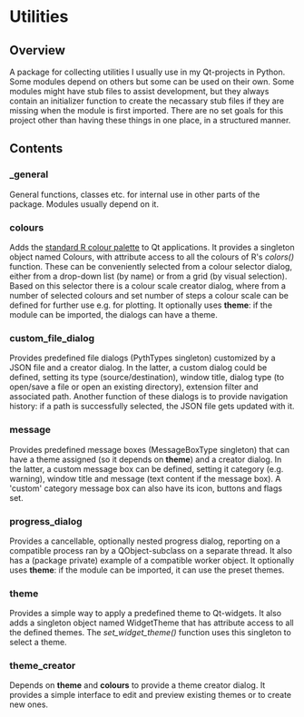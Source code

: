 # Utilities #
## Overview ##

A package for collecting utilities I usually use in my Qt-projects in Python. Some modules depend on others but some can be used on their own. Some modules might have stub files to assist development, but they always contain an initializer function to create the necassary stub files if they are missing when the module is first imported. There are no set goals for this project other than having these things in one place, in a structured manner.

## Contents ##
### _general ###

General functions, classes etc. for internal use in other parts of the package. Modules usually depend on it.

### colours ###

Adds the [standard R colour palette](https://r-charts.com/colors/) to Qt applications. It provides a singleton object named Colours, with attribute access to all the colours of R's *colors()* function. These can be conveniently selected from a colour selector dialog, either from a drop-down list (by name) or from a grid (by visual selection). Based on this selector there is a colour scale creator dialog, where from a number of selected colours and set number of steps a colour scale can be defined for further use e.g. for plotting. It optionally uses **theme**: if the module can be imported, the dialogs can have a theme.

### custom_file_dialog ###

Provides predefined file dialogs (PythTypes singleton) customized by a JSON file and a creator dialog. In the latter, a custom dialog could be defined, setting its type (source/destination), window title, dialog type (to open/save a file or open an existing directory), extension filter and associated path. Another function of these dialogs is to provide navigation history: if a path is successfully selected, the JSON file gets updated with it.

### message ###

Provides predefined message boxes (MessageBoxType singleton) that can have a theme assigned (so it depends on **theme**) and a creator dialog. In the latter, a custom message box can be defined, setting it category (e.g. warning), window title and message (text content if the message box). A 'custom' category message box can also have its icon, buttons and flags set.

### progress_dialog ###

Provides a cancellable, optionally nested progress dialog, reporting on a compatible process ran by a QObject-subclass on a separate thread. It also has a (package private) example of a compatible worker object. It optionally uses **theme**: if the module can be imported, it can use the preset themes.

### theme ###

Provides a simple way to apply a predefined theme to Qt-widgets. It also adds a singleton object named WidgetTheme that has attribute access to all the defined themes. The *set_widget_theme()* function uses this singleton to select a theme.

### theme_creator ###

Depends on **theme** and **colours** to provide a theme creator dialog. It provides a simple interface to edit and preview existing themes or to create new ones.
